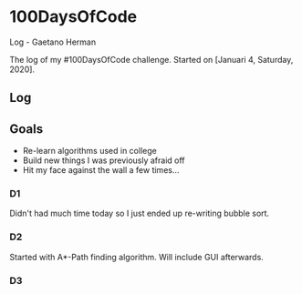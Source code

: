 # 100DaysOfCode
Log - Gaetano Herman

The log of my #100DaysOfCode challenge. Started on [Januari 4, Saturday, 2020].

## Log

## Goals

* Re-learn algorithms used in college 
* Build new things I was previously afraid off
* Hit my face against the wall a few times...

### D1 

Didn't had much time today so I just ended up re-writing bubble sort.

### D2

Started with A*-Path finding algorithm. Will include GUI afterwards.

### D3 

